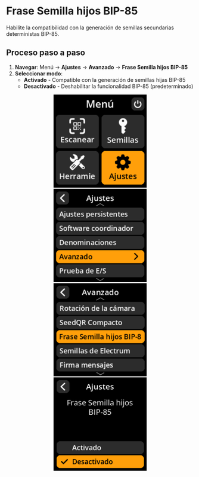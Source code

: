 # Frase Semilla hijos BIP-85

Habilite la compatibilidad con la generación de semillas secundarias deterministas BIP-85.

## Proceso paso a paso

1. **Navegar**: Menú → **Ajustes** → **Avanzado** → **Frase Semilla hijos BIP-85**
2. **Seleccionar modo**:
     - **Activado** - Compatible con la generación de semillas hijas BIP-85
     - **Desactivado** - Deshabilitar la funcionalidad BIP-85 (predeterminado)

<div align="center">
     <img src="images/HomeScreenSettingsSelectView.png" alt="Menú de selección de ajustes" width="250"/>
</div>

<div align="center">
     <img src="images/SettingsMainMenuAdvancedSelectView.png" alt="Menú de selección avanzada" width="250"/>
</div>

<div align="center">
     <img src="images/BIP-85ChildSeedsSelectView.png" alt="Menú de selección de semillas secundarias BIP-85" width="250"/>
</div>

<div align="center">
     <img src="images/SettingsEntryUpdateSelectionView_bip85_child_seeds.png" alt="Configuración de semillas secundarias BIP-85" width="250"/>
</div>
